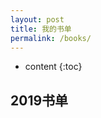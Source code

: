 ```yaml
---
layout: post
title: 我的书单
permalink: /books/
---
```


* content
{:toc}


2019书单
-----------------------------------------------------------------
